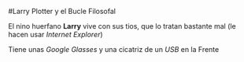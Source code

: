 #Larry Plotter y el Bucle Filosofal

El nino huerfano **Larry** vive con sus tios, que lo tratan bastante mal
(le hacen usar *Internet Explorer*)

Tiene unas *Google Glasses* y una cicatriz de un *USB* en la Frente
